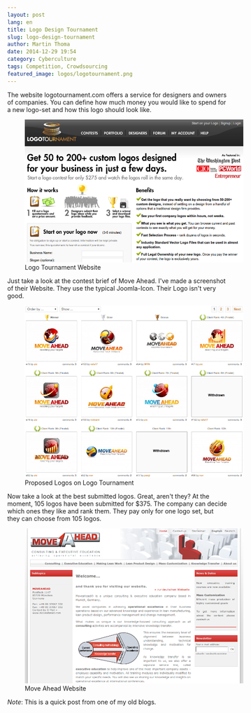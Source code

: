 ```yaml
---
layout: post
lang: en
title: Logo Design Tournament
slug: logo-design-tournament
author: Martin Thoma
date: 2014-12-29 19:54
category: Cyberculture
tags: Competition, Crowdsourcing
featured_image: logos/logotournament.png
---
```

The website logotournament.com offers a service for designers and owners of
companies. You can define how much money you would like to spend for a new
logo-set and how this logo should look like.

<figure class="aligncenter">
            <a href="../images/2014/12/logotournament.png"><img src="../images/2014/12/logotournament.png" alt="Logo Tournament Website" style="max-width:500px;" class=""/></a>
            <figcaption class="text-center">Logo Tournament Website</figcaption>
        </figure>


Just take a look at the contest brief of Move Ahead. I've made a screenshot of
their Website. They use the typical Joomla-Icon. Their Logo isn't very good.

<figure class="aligncenter">
            <a href="../images/2014/12/logo-tournament-move-ahead.png"><img src="../images/2014/12/logo-tournament-move-ahead.png" alt="Proposed Logos on Logo Tournament" style="max-width:500px;" class=""/></a>
            <figcaption class="text-center">Proposed Logos on Logo Tournament</figcaption>
        </figure>

Now take a look at the best submitted logos. Great, aren't they? At the moment,
105 logos have been submitted for $375. The company can decide which ones they
like and rank them. They pay only for one logo set, but they can choose from
105 logos.

<figure class="aligncenter">
            <a href="../images/2014/12/move-ahead-website-2011-03-07.png"><img src="../images/2014/12/move-ahead-website-2011-03-07.png" alt="Move Ahead Website" style="max-width:500px;" class=""/></a>
            <figcaption class="text-center">Move Ahead Website</figcaption>
        </figure>

*Note*: This is a quick post from one of my old blogs.
